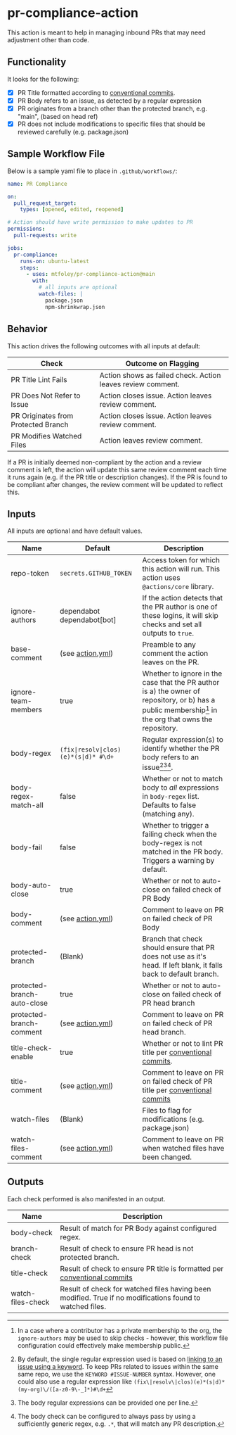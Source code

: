 # pr-compliance-action

This action is meant to help in managing inbound PRs that may need adjustment other than code.

## Functionality

It looks for the following:
- [x] PR Title formatted according to [conventional commits](https://www.conventionalcommits.org/en/v1.0.0/).
- [x] PR Body refers to an issue, as detected by a regular expression
- [x] PR originates from a branch other than the protected branch, e.g. "main", (based on head ref)
- [x] PR does not include modifications to specific files that should be reviewed carefully (e.g. package.json)

## Sample Workflow File

Below is a sample yaml file to place in `.github/workflows/`:

```yml
name: PR Compliance

on:
  pull_request_target:
    types: [opened, edited, reopened]

# Action should have write permission to make updates to PR
permissions:
  pull-requests: write

jobs:
  pr-compliance:
    runs-on: ubuntu-latest
    steps:
      - uses: mtfoley/pr-compliance-action@main
        with:
          # all inputs are optional
          watch-files: |
            package.json
            npm-shrinkwrap.json
```

## Behavior

This action drives the following outcomes with all inputs at default:

Check | Outcome on Flagging
--- | ---
PR Title Lint Fails | Action shows as failed check. Action leaves review comment.
PR Does Not Refer to Issue | Action closes issue. Action leaves review comment.
PR Originates from Protected Branch | Action closes issue. Action leaves review comment.
PR Modifies Watched Files | Action leaves review comment.

If a PR is initially deemed non-compliant by the action and a review comment is left, the action will update this same review comment each time it runs again (e.g. if the PR title or description changes). If the PR is found to be compliant after changes, the review comment will be updated to reflect this.

## Inputs

All inputs are optional and have default values.

Name | Default | Description
--- | --- | ---
repo-token | `secrets.GITHUB_TOKEN` | Access token for which this action will run. This action uses `@actions/core` library.
ignore-authors | dependabot<br/>dependabot[bot] | If the action detects that the PR author is one of these logins, it will skip checks and set all outputs to `true`.
base-comment | (see [action.yml](./action.yml)) | Preamble to any comment the action leaves on the PR.
ignore-team-members | true | Whether to ignore in the case that the PR author is a) the owner of repository, or b) has a public membership[^1] in the org that owns the repository.
body-regex | `(fix\|resolv\|clos)(e)*(s\|d)* #\d+` | Regular expression(s) to identify whether the PR body refers to an issue[^2][^3][^4].
body-regex-match-all | false | Whether or not to match body to *all* expressions in `body-regex` list. Defaults to false (matching any).
body-fail | false | Whether to trigger a failing check when the body-regex is not matched in the PR body. Triggers a warning by default.
body-auto-close | true | Whether or not to auto-close on failed check of PR Body
body-comment | (see [action.yml](./action.yml)) | Comment to leave on PR on failed check of PR Body
protected-branch | (Blank) | Branch that check should ensure that PR does not use as it's head. If left blank, it falls back to default branch.
protected-branch-auto-close | true | Whether or not to auto-close on failed check of PR head branch
protected-branch-comment | (see [action.yml](./action.yml)) | Comment to leave on PR on failed check of PR head branch.
title-check-enable | true | Whether or not to lint PR title per [conventional commits](https://www.conventionalcommits.org/en/v1.0.0/).
title-comment | (see [action.yml](./action.yml)) | Comment to leave on PR on failed check of PR title per [conventional commits](https://www.conventionalcommits.org/en/v1.0.0/)
watch-files | (Blank) | Files to flag for modifications (e.g. package.json)
watch-files-comment | (see [action.yml](./action.yml)) | Comment to leave on PR when watched files have been changed.

[^1]: In a case where a contributor has a private membership to the org, the `ignore-authors` may be used to skip checks - however, this workflow file configuration could effectively make membership public.
[^2]: By default, the single regular expression used is based on [linking to an issue using a keyword](https://docs.github.com/en/issues/tracking-your-work-with-issues/linking-a-pull-request-to-an-issue#linking-a-pull-request-to-an-issue-using-a-keyword). To keep PRs related to issues within the same same repo, we use the `KEYWORD #ISSUE-NUMBER` syntax. However, one could also use a regular expression like `(fix\|resolv\|clos)(e)*(s|d)* (my-org)\/([a-z0-9\-_]*)#\d+`
[^3]: The body regular expressions can be provided one per line.
[^4]: The body check can be configured to always pass by using a sufficiently generic regex, e.g. `.*`, that will  match any PR description.

## Outputs

Each check performed is also manifested in an output.

Name | Description
--- | ---
body-check | Result of match for PR Body against configured regex.
branch-check | Result of check to ensure PR head is not protected branch.
title-check | Result of check to ensure PR title is formatted per [conventional commits](https://www.conventionalcommits.org/en/v1.0.0/)
watch-files-check | Result of check for watched files having been modified. True if no modifications found to watched files.
